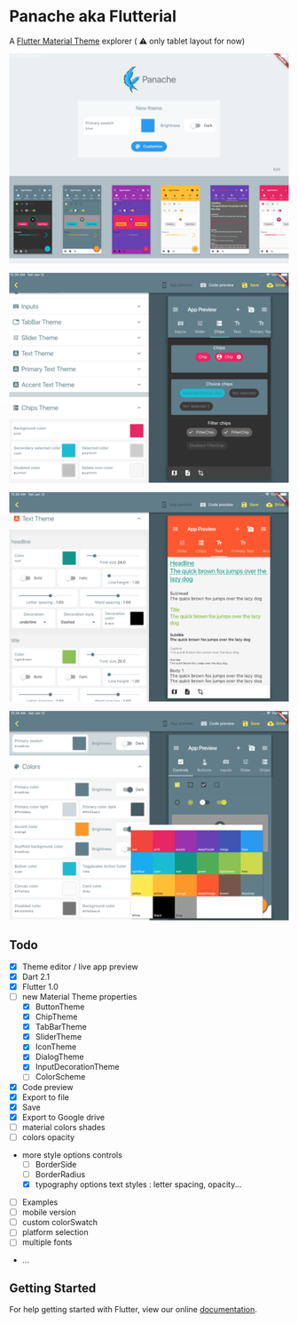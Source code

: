 # Panache aka Flutterial 

A [Flutter Material Theme](https://docs.flutter.io/flutter/material/ThemeData-class.html) explorer ( :warning: only tablet layout for now) 

![home](docs/home.png)

![screenshot](docs/screenshot.png)

![screenshot2](docs/screenshot2.png)

![screenshot3](docs/screenshot3.png)

## Todo

- [x] Theme editor / live app preview
- [x] Dart 2.1
- [x] Flutter 1.0
- [ ] new Material Theme properties
  - [x] ButtonTheme
  - [x] ChipTheme
  - [x] TabBarTheme
  - [x] SliderTheme
  - [x] IconTheme
  - [x] DialogTheme
  - [x] InputDecorationTheme
  - [ ] ColorScheme
- [x] Code preview
- [x] Export to file
- [x] Save
- [x] Export to Google drive
- [ ] material colors shades
- [ ] colors opacity
- more style options controls
  - [ ] BorderSide
  - [ ] BorderRadius
  - [x] typography options text styles : letter spacing, opacity...
- [ ] Examples
- [ ] mobile version
- [ ] custom colorSwatch
- [ ] platform selection
- [ ] multiple fonts
- ...

## Getting Started

For help getting started with Flutter, view our online
[documentation](http://flutter.io/).
